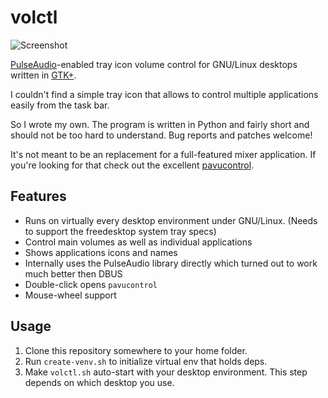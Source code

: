 # volctl

![Screenshot](https://raw.githubusercontent.com/buzz/volctl/master/volctl_screenshot.png)

[PulseAudio](http://www.freedesktop.org/wiki/Software/PulseAudio/)-enabled
tray icon volume control for GNU/Linux desktops written in
[GTK+](http://www.gtk.org/).

I couldn't find a simple tray icon that allows to control multiple
applications easily from the task bar.

So I wrote my own. The program is written in Python and fairly short
and should not be too hard to understand. Bug reports and patches welcome!

It's not meant to be an replacement for a full-featured mixer
application. If you're looking for that check out the excellent
[pavucontrol](http://freedesktop.org/software/pulseaudio/pavucontrol/).

## Features

* Runs on virtually every desktop environment under GNU/Linux. (Needs to support the freedesktop system tray specs)
* Control main volumes as well as individual applications
* Shows applications icons and names
* Internally uses the PulseAudio library directly which turned out to work much better then DBUS
* Double-click opens `pavucontrol`
* Mouse-wheel support

## Usage

1. Clone this repository somewhere to your home folder.
1. Run `create-venv.sh` to initialize virtual env that holds deps.
1. Make `volctl.sh` auto-start with your desktop environment. This step depends on which desktop you use.
